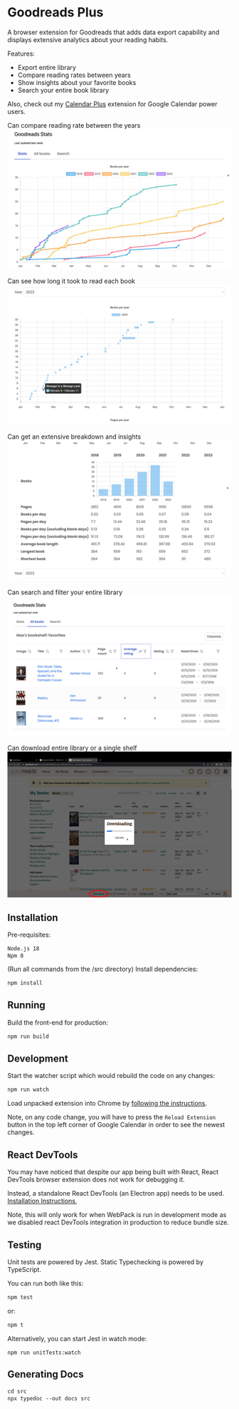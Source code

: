 # Goodreads Plus

A browser extension for Goodreads that adds data export capability and
displays extensive analytics about your reading habits.

Features:

- Export entire library
- Compare reading rates between years
- Show insights about your favorite books
- Search your entire book library

Also, check out
my [Calendar Plus](https://chrome.google.com/webstore/detail/calendar-plus/kgbbebdcmdgkbopcffmpgkgcmcoomhmh)
extension for Google Calendar power users.

Can compare reading rate between the years
![](./docs/img/year-by-year.jpg)

Can see how long it took to read each book
![](./docs/img/single-year.jpg)

Can get an extensive breakdown and insights
![](./docs/img/analytics.jpg)

Can search and filter your entire library
![](./docs/img/search-and-sort.jpg)

Can download entire library or a single shelf
![](./docs/img/download.jpg)

## Installation

Pre-requisites:

```
Node.js 18
Npm 8
```

(Run all commands from the /src directory)
Install dependencies:

```sh
npm install
```

## Running

Build the front-end for production:

```sh
npm run build
```

## Development

Start the watcher script which would rebuild the code on any changes:

```sh
npm run watch
```

Load unpacked extension into Chrome by [following the
instructions](https://webkul.com/blog/how-to-install-the-unpacked-extension-in-chrome/).

Note, on any code change, you will have to press the `Reload Extension` button
in the top left corner of Google Calendar in order to see the newest changes.

## React DevTools

You may have noticed that despite our app being built with React,
React DevTools browser extension does not work for debugging it.

Instead, a standalone React DevTools (an Electron app) needs to be
used. [Installation
Instructions](https://github.com/facebook/react/tree/main/packages/react-devtools#installation),

Note, this will only work for when WebPack is run in development mode
as we disabled react DevTools integration in production to reduce
bundle size.

## Testing

Unit tests are powered by Jest. Static Typechecking is powered by TypeScript.

You can run both like this:

```sh
npm test
```

or:

```sh
npm t
```

Alternatively, you can start Jest in watch mode:

```
npm run unitTests:watch
```

## Generating Docs

```
cd src
npx typedoc --out docs src
```
